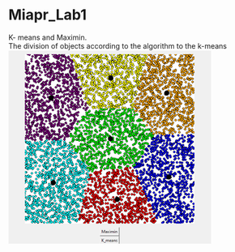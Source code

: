 # Miapr_Lab1
K- means and Maximin. 
<br>
The division of objects according to the algorithm to the k-means
<br>
<img src="image.png" alt="Описание изображения" width="400"/>


